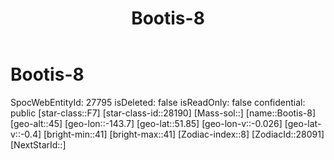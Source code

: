 ﻿---
title: "Bootis-8"
location: [51.85,-143.7,45]
type: Station
tags:
- astro/Star

---

# Bootis-8

SpocWebEntityId: 27795
isDeleted: false
isReadOnly: false
confidential: public
[star-class::F7]
[star-class-id::28190]
[Mass-sol::]
[name::Bootis-8]
[geo-alt::45]
[geo-lon::-143.7]
[geo-lat::51.85]
[geo-lon-v::-0.026]
[geo-lat-v::-0.4]
[bright-min::41]
[bright-max::41]
[Zodiac-index::8]
[ZodiacId::28091]
[NextStarId::]

